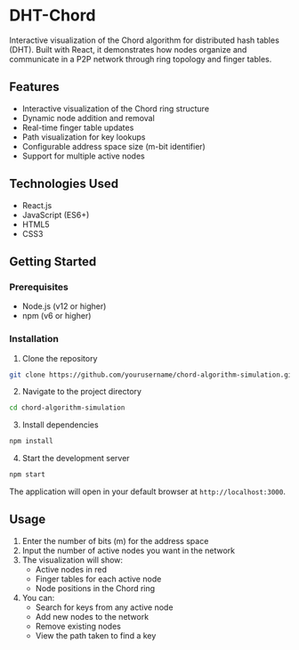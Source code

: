 # DHT-Chord
Interactive visualization of the Chord algorithm for distributed hash tables (DHT). Built with React, it demonstrates how nodes organize and communicate in a P2P network through ring topology and finger tables.

## Features

- Interactive visualization of the Chord ring structure
- Dynamic node addition and removal
- Real-time finger table updates
- Path visualization for key lookups
- Configurable address space size (m-bit identifier)
- Support for multiple active nodes

## Technologies Used

- React.js
- JavaScript (ES6+)
- HTML5
- CSS3

## Getting Started

### Prerequisites

- Node.js (v12 or higher)
- npm (v6 or higher)

### Installation

1. Clone the repository
```bash
git clone https://github.com/yourusername/chord-algorithm-simulation.git
```

2. Navigate to the project directory
```bash
cd chord-algorithm-simulation
```

3. Install dependencies
```bash
npm install
```

4. Start the development server
```bash
npm start
```

The application will open in your default browser at `http://localhost:3000`.

## Usage

1. Enter the number of bits (m) for the address space
2. Input the number of active nodes you want in the network
3. The visualization will show:
   - Active nodes in red
   - Finger tables for each active node
   - Node positions in the Chord ring
4. You can:
   - Search for keys from any active node
   - Add new nodes to the network
   - Remove existing nodes
   - View the path taken to find a key
